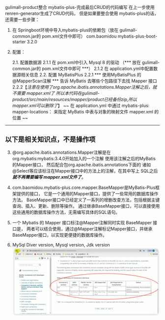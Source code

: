 gulimall-product整合 mybatis-plus-完成最后CRUD的代码编写
在上一步使用renren-generator生成了CRUD代码，
但是如果要整合使用 mybatis-plus的话，还需要一些步骤：

1. 在 Springboot环境中导入mybatis-plus的依赖包（放在 gulimall-common.jar的 pom.xml文件中即可）
   <dependency>
    <groupId>com.baomidou</groupId>
    <artifactId>mybatis-plus-boot-starter</artifactId>
    <version>3.2.0</version>
   </dependency>

2. 配置：

    2.1. 配置数据源
        2.1.1 在 pom.xml中引入 Mysql 8 的驱动 （*** 放在 gulimall-common.jar的 pom.xml文件中即可 ***）
        2.1.2 在 application.yml中配置数据源相关信息
    2.2. 配置 MyBatisPlus
        2.2.1 *** 使用MyBatisPlus 的 @MapperScan注解 ***
              告诉 MyBatis 去哪些个包路径下去找 Mapper 接口
        2.2.2【*注意在使用了org.apache.ibatis.annotations.Mapper注解之后，就不需要 mapper.xml了
               所以本代码在gulimall-product/src/main/resources/mapper/product已经备份zip,所以mapper.xml可以删除了*】
              ~~ 在 application.yml 中通过
              mybatis-plus: mapper-locations：
              来指定 MyBatis 中表与对象的映射文件 mapper.xml
              的位置 ~~

---
以下是相关知识点，不是操作项
---
3. @org.apache.ibatis.annotations.Mapper注解是在org.mybatis:mybatis:3.4.0开始加入的一个注解
   使用该注解之后的MyBatis的Mapper接口，
   然后配合包org.apache.ibatis.annotations下面的 诸如@Select等应该标注在Mapper接口中的方法上的注解，在其中写上 SQL之后
   ***就不再需要编写 mapper.xml文件了***。

4. com.baomidou.mybatis-plus.core.mapper.BaseMapper是MyBatis-Plus框架提供的接口，
   它是一个通用的Mapper接口，提供了一些常用的数据库操作方法。
   BaseMapper接口中已经定义了一系列的增删改查方法，包括根据主键查询、插入、更新、删除等操作。
   通过继承BaseMapper接口，可以直接使用这些通用的数据库操作方法，无需编写具体的SQL语句。

5. 一个 Mybatis 的 Mapper 接口标注@Mapper注解同时实现 BaseMapper 接口是，
   两者可以结合使用，通过@Mapper注解标记Mapper接口，并继承BaseMapper接口，以实现更便捷的数据库操作。

6. MySql Diver version, Mysql version, Jdk version
![img_3.png](img_3.mysql-driver-versions.png)
